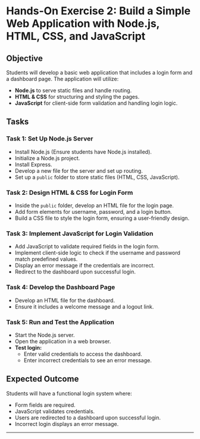 # Hands-On Exercise 2: Build a Simple Web Application with Node.js, HTML, CSS, and JavaScript

## Objective

Students will develop a basic web application that includes a login form and a dashboard page. The application will utilize:

- **Node.js** to serve static files and handle routing.
- **HTML & CSS** for structuring and styling the pages.
- **JavaScript** for client-side form validation and handling login logic.

## Tasks

### Task 1: Set Up Node.js Server
- Install Node.js (Ensure students have Node.js installed).
- Initialize a Node.js project.
- Install Express.
- Develop a new file for the server and set up routing.
- Set up a `public` folder to store static files (HTML, CSS, JavaScript).

### Task 2: Design HTML & CSS for Login Form
- Inside the `public` folder, develop an HTML file for the login page.
- Add form elements for username, password, and a login button.
- Build a CSS file to style the login form, ensuring a user-friendly design.

### Task 3: Implement JavaScript for Login Validation
- Add JavaScript to validate required fields in the login form.
- Implement client-side logic to check if the username and password match predefined values.
- Display an error message if the credentials are incorrect.
- Redirect to the dashboard upon successful login.

### Task 4: Develop the Dashboard Page
- Develop an HTML file for the dashboard.
- Ensure it includes a welcome message and a logout link.

### Task 5: Run and Test the Application
- Start the Node.js server.
- Open the application in a web browser.
- **Test login:**
   - Enter valid credentials to access the dashboard.
   - Enter incorrect credentials to see an error message.

## Expected Outcome

Students will have a functional login system where:

- Form fields are required.
- JavaScript validates credentials.
- Users are redirected to a dashboard upon successful login.
- Incorrect login displays an error message.


---

